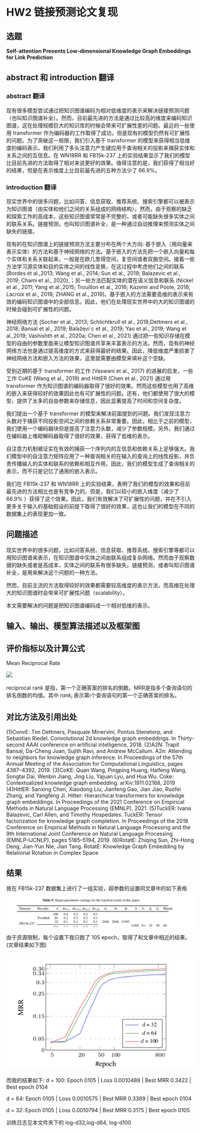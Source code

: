 # HW2 链接预测论文复现

## 选题

**Self-attention Presents Low-dimensional Knowledge Graph Embeddings for Link Prediction**

## abstract 和 introduction 翻译

### abstract 翻译

现有很多模型尝试通过把知识图谱编码为相对低维度的表示来解决链接预测问题（也叫知识图谱补全）。然而，目前最先进的方法是通过比较高的维度来编码知识图谱，这在处理规模巨大的知识库的时候会带来可扩展性差的问题。最近的一些使用 transformer 作为编码器的工作取得了成功，但是现有的模型仍然有可扩展性的问题。为了突破这一局限，我们引入基于 transformer 的模型来获得相当低维度的编码表示。我们利用了多头注意力产生键应用于查询相关的投影来捕获实体和关系之间的互信息。在 WN18RR 和 FB15k-237 上的实验结果显示了我们的模型比目前先进的方法取得了相对来说更好的效果。值得注意的是，我们获得了相当好的结果，但是在表示维度上比目前最先进的五种方法少了 66.9%。

### introduction 翻译

现实世界中的很多问题，比如问答、信息获取、推荐系统、搜索引擎都可以被表示为知识图谱（由实体和他们之间的关系组成的网络结构）。然而，由于观察的缺乏和探索工作的高成本，这些知识图谱常常是不完整的，或者可能缺失很多实体之间的联系关系。链接预测，也叫知识图谱补全，是一种通过自动推理来预测实体之间缺失的链接。

现有的在知识图谱上的链接预测方法主要分布在两个大方向: 基于嵌入（用向量来表示实体）的方法和基于神经网络的方法。基于嵌入的方法先把一个嵌入向量和每个实体和关系关联起来，一般是在欧几里得空间，复空间或者双曲空间。接着一些方法学习源实体和目的实体之间的线性变换，在这过程中考虑他们之间的联系 (Bordes et al.,2013; Wang et al., 2014; Sun et al., 2019; Balazevic et al., 2019; Chami et al., 2020),；另一些方法匹配实体的潜在语义信息和联系 (Nickel et al., 2011; Yang et al.,2015; Trouillon et al., 2016; Kazemi and Poole, 2018; Lacroix et al., 2018; ZHANG et al., 2019)。基于嵌入的方法需要高维的表示来有效的编码知识图谱中的全部信息。因此，他们在处理现实世界中的大的知识图谱的时候会碰到可扩展性的问题。

神经网络方法  (Socher et al., 2013; Schlichtkrull et al., 2018;Dettmers et al., 2018; Bansal et al., 2019; Balaževi´c et al., 2019; Yao et al., 2019; Wang et al.,2019; Vashishth et al., 2020a; Chen et al., 2021) 通过把一些知识存储在模型的自由的参数里面来让模型知识图谱共享来丰富表示的方法。然而，现有的神经网络方法也是通过提高维度的方式来获得最好的结果。因此，降低维度严重损害了神经网络方法和嵌入方法的效果，这里就需要由模型来填补这个空缺。

受到近期的基于 transformer 的工作 (Vaswani et al., 2017) 的进展的启发，一些工作 CoKE (Wang et al., 2019) and HittER (Chen et al., 2021) 通过用 transformer 作为知识图谱的编码器取得了很好的效果。然而这些模型也用了高维的嵌入来获得较好的效果因此也有可扩展性的问题。还有，他们都使用了很大的模型，提供了太多的自由参数来存储信息，因此显著提高了时间和空间复杂度。

我们提出一个基于 transformer 的模型来解决前面提到的问题。我们发现注意力头数对于捕获不同投影空间之间的依赖关系非常重要。因此，相比于之前的模型，我们使用一个编码器块但是提高了注意力头数，减少了参数规模。另外，我们通过在编码器上堆砌解码器取得了很好的效果，获得了低维的表示。

自注意力机制被证实在有效的捕获一个序列内的互信息和依赖关系上足够强大。我们模型中的自注意力矩阵应用了一种查询相关的在输入的查询上的线性投影，并负责传播输入的实体和联系的依赖和相互作用。因此，我们的模型生成了查询相关的表示，而不只是记忆了通用的嵌入表示。

我们在 FB15k-237 和 WN18RR 上的实验结果，表明了我们的模型的效果和目前最先进的方法相比也是有竞争力的。但是，我们以较小的嵌入维度（减少了 66.9% ）获得了这个效果。因此，我们有效解决了可扩展性的问题，并在不引入更多关于输入的基础假设的前提下取得了很好的效果，这也让我们的模型在不同的数据集上的表现更加一致。


## 问题描述

现实世界中的很多问题，比如问答系统、信息获取、推荐系统、搜索引擎等都可以用知识图谱来表示，在知识图谱中实体之间由联系组成复杂网络。然而由于观察数据的缺失或者是高成本，实体之间的联系有很多缺失。链接预测，或者叫知识图谱补全，是用来解决这个问题的一种方法。

然而，目前主流的方法取得较好的效果都需要较高维度的表示方法，而高维在处理大的知识图谱时会带来可扩展性问题（scalability）。

本文需要解决的问题是把知识图谱编码成一个相对低维的表示。

## 输入、输出、模型算法描述以及框架图

## 评价指标以及计算公式

Mean Reciprocal Rate

![](https://images2018.cnblogs.com/blog/818082/201807/818082-20180714163214963-207390902.png)

reciprocal rank 是指，第一个正确答案的排名的倒数。MRR是指多个查询语句的排名倒数的均值。其中 $rank_i$ 表示第i个查询语句的第一个正确答案的排名。

## 对比方法及引用出处

(1)ConvE: Tim Dettmers, Pasquale Minervini, Pontus Stenetorp, and Sebastian Riedel. Convolutional 2d
knowledge graph embeddings. In Thirty-second AAAI conference on artificial intelligence, 2018.
(2)A2N: Trapit Bansal, Da-Cheng Juan, Sujith Ravi, and Andrew McCallum. A2n: Attending to neighbors
for knowledge graph inference. In Proceedings of the 57th Annual Meeting of the Association for
Computational Linguistics, pages 4387–4392, 2019.
(3)CoKE: Quan Wang, Pingping Huang, Haifeng Wang, Songtai Dai, Wenbin Jiang, Jing Liu, Yajuan Lyu, and Hua Wu. Coke: Contextualized knowledge graph embedding. arXiv:1911.02168, 2019
(4)HittER: Sanxing Chen, Xiaodong Liu, Jianfeng Gao, Jian Jiao, Ruofei Zhang, and Yangfeng Ji. Hitter: Hierarchical transformers for knowledge graph embeddings. In Proceedings of the 2021 Conference on Empirical Methods in Natural Language Processing (EMNLP), 2021.
(5)TuckER: Ivana Balazevic, Carl Allen, and Timothy Hospedales. TuckER: Tensor factorization for knowledge graph completion. In Proceedings of the 2019 Conference on Empirical Methods in Natural Language Processing and the 9th International Joint Conference on Natural Language Processing (EMNLP-IJCNLP), pages 5185–5194, 2019.
(6)RotatE: Zhiqing Sun, Zhi-Hong Deng, Jian-Yun Nie, Jian Tang. RotatE: Knowledge Graph Embedding by Relational Rotation in Complex Space

## 结果

我在  FB15k-237 数据集上进行了一组实验，超参数的设置同文章中的如下表格

![](./hps.png)

由于资源限制，每个设置下我只跑了 105 epoch，取得了和文章中相近的结果。(文章结果如下图)

![](./res.png)

而我的结果如下:
d = 100:
Epoch 0105 | Loss 0.0010488 | Best MRR 0.3422 | Best epoch 0104

d = 64:
Epoch 0105 | Loss 0.0010575 | Best MRR 0.3369 | Best epoch 0104

d = 32:
Epoch 0105 | Loss 0.0010794 | Best MRR 0.3175 | Best epoch 0105

训练日志见本文件夹下的 log-d32,log-d64, log-d100

